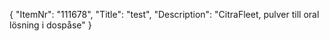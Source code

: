 {
  "ItemNr": "111678",
  "Title": "test",
  "Description": "CitraFleet, pulver till oral lösning i dospåse"
}